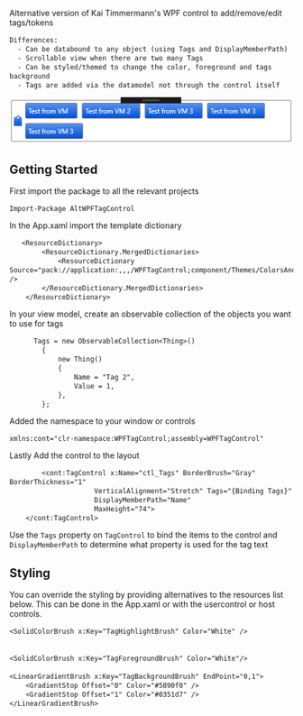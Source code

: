 Alternative version of Kai Timmermann's WPF control to add/remove/edit tags/tokens
    
    Differences:
      - Can be databound to any object (using Tags and DisplayMemberPath)
      - Scrollable view when there are two many Tags
      - Can be styled/themed to change the color, foreground and tags background
      - Tags are added via the datamodel not through the control itself

![Screenshot](Screenshot.png)

## Getting Started

First import the package to all the relevant projects

    Import-Package AltWPFTagControl


In the App.xaml import the template dictionary

       <ResourceDictionary>
            <ResourceDictionary.MergedDictionaries>
                <ResourceDictionary Source="pack://application:,,,/WPFTagControl;component/Themes/ColorsAndIcons.xaml" />
            </ResourceDictionary.MergedDictionaries>
        </ResourceDictionary>

In your view model, create an observable collection of the objects you want to use for tags


          Tags = new ObservableCollection<Thing>()
            {
                new Thing()
                {
                    Name = "Tag 2",
                    Value = 1,
                },
            };

Added the namespace to your window or controls

    xmlns:cont="clr-namespace:WPFTagControl;assembly=WPFTagControl"

Lastly Add the control to the layout

            <cont:TagControl x:Name="ctl_Tags" BorderBrush="Gray" BorderThickness="1"
                         VerticalAlignment="Stretch" Tags="{Binding Tags}"
                         DisplayMemberPath="Name"
                         MaxHeight="74">
        </cont:TagControl>

Use the `Tags` property on `TagControl` to bind the items to the control and `DisplayMemberPath` to determine what property is used for the tag text

## Styling

You can override the styling by providing alternatives to the resources list below. This can be done in the App.xaml or with the usercontrol or host controls.

    <SolidColorBrush x:Key="TagHighlightBrush" Color="White" />


    <SolidColorBrush x:Key="TagForegroundBrush" Color="White"/>

    <LinearGradientBrush x:Key="TagBackgroundBrush" EndPoint="0,1">
        <GradientStop Offset="0" Color="#5890f0" />
        <GradientStop Offset="1" Color="#0351d7" />
    </LinearGradientBrush>